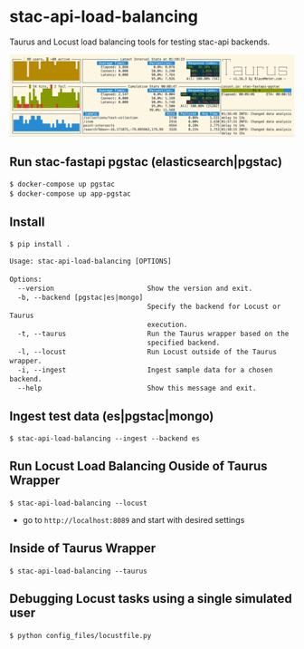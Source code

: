 # stac-api-load-balancing
Taurus and Locust load balancing tools for testing stac-api backends.

![Alt text](readme_files/taurus-pgstac.png?raw=true "stac-fastapi-pgstac")


## Run stac-fastapi pgstac (elasticsearch|pgstac)
```$ docker-compose up pgstac```   
```$ docker-compose up app-pgstac```

## Install
```$ pip install .```  

```
Usage: stac-api-load-balancing [OPTIONS]

Options:
  --version                       Show the version and exit.
  -b, --backend [pgstac|es|mongo]
                                  Specify the backend for Locust or Taurus
                                  execution.
  -t, --taurus                    Run the Taurus wrapper based on the
                                  specified backend.
  -l, --locust                    Run Locust outside of the Taurus wrapper.
  -i, --ingest                    Ingest sample data for a chosen backend.
  --help                          Show this message and exit.
```

## Ingest test data (es|pgstac|mongo)
```$ stac-api-load-balancing --ingest --backend es```

## Run Locust Load Balancing Ouside of Taurus Wrapper
```$ stac-api-load-balancing --locust```  
- go to ```http://localhost:8089``` and start with desired settings

## Inside of Taurus Wrapper
```$ stac-api-load-balancing --taurus```

## Debugging Locust tasks using a single simulated user
```$ python config_files/locustfile.py```
